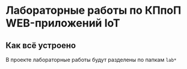 # Лабораторные работы по КПпоП WEB-приложений IoT
## Как всё устроено
В проекте лабораторные работы будут разделены по папкам `lab*`

